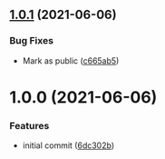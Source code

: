 ## [1.0.1](https://github.com/TheUnderScorer/do-not-disturb/compare/v1.0.0...v1.0.1) (2021-06-06)


### Bug Fixes

* Mark as public ([c665ab5](https://github.com/TheUnderScorer/do-not-disturb/commit/c665ab5f917660e7caa54786f2b12393b637f570))

# 1.0.0 (2021-06-06)


### Features

* initial commit ([6dc302b](https://github.com/TheUnderScorer/do-not-disturb/commit/6dc302bc300acd8a96e5bbb3a4f70dabd44ea624))
